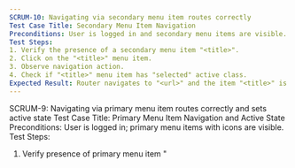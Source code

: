 ```yaml
---
SCRUM-10: Navigating via secondary menu item routes correctly
Test Case Title: Secondary Menu Item Navigation
Preconditions: User is logged in and secondary menu items are visible.
Test Steps:
1. Verify the presence of a secondary menu item "<title>".
2. Click on the "<title>" menu item.
3. Observe navigation action.
4. Check if "<title>" menu item has "selected" active class.
Expected Result: Router navigates to "<url>" and the item "<title>" is marked as selected.
---
```

SCRUM-9: Navigating via primary menu item routes correctly and sets active state
Test Case Title: Primary Menu Item Navigation and Active State
Preconditions: User is logged in; primary menu items with icons are visible.
Test Steps:
1. Verify presence of primary menu item "<title>" with icon "<icon>".
2. Click the "<title>" menu item.
3. Observe navigation action.
4. Check "selected" active class on "<title>".
5. Ensure other menu items do not have "selected" class.
6. On mobile, confirm the menu closes and focus moves to main page heading.
Expected Result: Router navigates to "<url>", only the selected menu item is active, and mobile behavior is correct.
---
SCRUM-8: Switching between breakpoints recalculates the layout
Test Case Title: Responsive Layout Breakpoint Switching
Preconditions: App is open on a large screen (≥ lg breakpoint).
Test Steps:
1. Confirm app layout at large screen.
2. Shrink viewport below lg breakpoint.
3. Check if menu switches to overlay mode without breakage.
4. Expand viewport back to ≥ lg.
5. Verify menu returns to persistent mode.
Expected Result: Menu transitions correctly between overlay and persistent modes with no layout issues.
---
SCRUM-7: Menu behaves as overlay on small screens
Test Case Title: Overlay Menu Behavior on Small Screens
Preconditions: Viewport width is less than lg breakpoint; app is loaded.
Test Steps:
1. Load app with small viewport.
2. Check that menu is hidden by default.
3. Open the menu and verify it displays as overlay.
4. Close the menu and ensure focus returns to previously focused element.
Expected Result: Menu is hidden initially, appears as overlay when opened, and focus behavior is correct when closed.
---
SCRUM-6: Split-pane shows persistent menu on large screens
Test Case Title: Persistent Menu on Large Screens
Preconditions: Viewport width is ≥ lg breakpoint; app is loaded.
Test Steps:
1. Load app at large viewport width.
2. Confirm menu is visible as persistent left pane.
3. Check that main content renders in "main-content" outlet without overlaying menu.
Expected Result: Menu persists on the left and main content does not overlap with it.